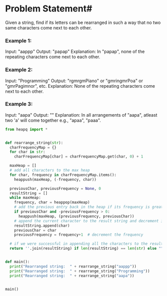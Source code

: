 # Problem Statement#
Given a string, find if its letters can be rearranged in such a way that no two same characters come next to each other.

### Example 1:

Input: "aappp"
Output: "papap"
Explanation: In "papap", none of the repeating characters come next to each other.

### Example 2:

Input: "Programming"
Output: "rgmrgmPiano" or "gmringmrPoa" or "gmrPagimnor", etc.
Explanation: None of the repeating characters come next to each other.

### Example 3:

Input: "aapa"
Output: ""
Explanation: In all arrangements of "aapa", atleast two 'a' will come together e.g., "apaa", "paaa".

```python
from heapq import *


def rearrange_string(str):
  charFrequencyMap = {}
  for char in str:
    charFrequencyMap[char] = charFrequencyMap.get(char, 0) + 1

  maxHeap = []
  # add all characters to the max heap
  for char, frequency in charFrequencyMap.items():
    heappush(maxHeap, (-frequency, char))

  previousChar, previousFrequency = None, 0
  resultString = []
  while maxHeap:
    frequency, char = heappop(maxHeap)
    # add the previous entry back in the heap if its frequency is greater than zero
    if previousChar and -previousFrequency > 0:
      heappush(maxHeap, (previousFrequency, previousChar))
    # append the current character to the result string and decrement its count
    resultString.append(char)
    previousChar = char
    previousFrequency = frequency+1  # decrement the frequency

  # if we were successful in appending all the characters to the result string, return it
  return ''.join(resultString) if len(resultString) == len(str) else ""


def main():
  print("Rearranged string:  " + rearrange_string("aappp"))
  print("Rearranged string:  " + rearrange_string("Programming"))
  print("Rearranged string:  " + rearrange_string("aapa"))


main()
```
